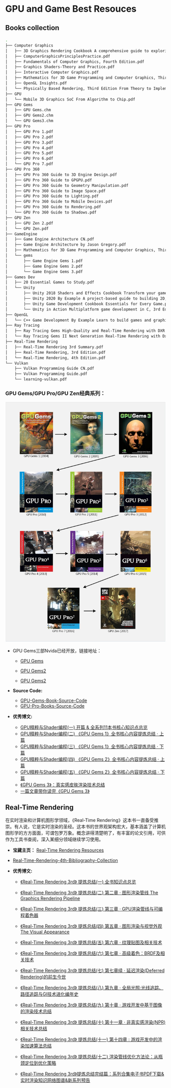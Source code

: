 # GPU and Game Best Resouces

## Books collection
```bash
.
├── Computer Graphics
│   ├── 3D Graphics Rendering Cookbook A comprehensive guide to exploring rendering algorithms in modern OpenGL and Vulkan.pdf
│   ├── ComputerGraphicsPrinciplesPractice.pdf
│   ├── Fundamentals of Computer Graphics, Fourth Edition.pdf
│   ├── Graphics Shaders-Theory and Practice.pdf
│   ├── Interactive Computer Graphics.pdf
│   ├── Mathematics for 3D Game Programming and Computer Graphics, Third Edition.pdf
│   ├── OpenGL Insights.pdf
│   └── Physically Based Rendering, Third Edition From Theory to Implementation.pdf
├── GPU
│   └── Mobile 3D Graphics SoC From Algorithm to Chip.pdf
├── GPU Gems
│   ├── GPU Gems.chm
│   ├── GPU Gems2.chm
│   └── GPU Gems3.chm
├── GPU Pro
│   ├── GPU Pro 1.pdf
│   ├── GPU Pro 2.pdf
│   ├── GPU Pro 3.pdf
│   ├── GPU Pro 4.pdf
│   ├── GPU Pro 5.pdf
│   ├── GPU Pro 6.pdf
│   └── GPU Pro 7.pdf
├── GPU Pro 360
│   ├── GPU Pro 360 Guide to 3D Engine Design.pdf
│   ├── GPU Pro 360 Guide to GPGPU.pdf
│   ├── GPU Pro 360 Guide to Geometry Manipulation.pdf
│   ├── GPU Pro 360 Guide to Image Space.pdf
│   ├── GPU Pro 360 Guide to Lighting.pdf
│   ├── GPU Pro 360 Guide to Mobile Devices.pdf
│   ├── GPU Pro 360 Guide to Rendering.pdf
│   └── GPU Pro 360 Guide to Shadows.pdf
├── GPU Zen
│   ├── GPU Zen 2.pdf
│   └── GPU Zen.pdf
├── GameEngine
│   ├── Game Engine Architecture CN.pdf
│   ├── Game Engine Architecture by Jason Gregory.pdf
│   ├── Mathematics for 3D Game Programming and Computer Graphics, Third Edition.pdf
│   └── gems
│       ├── Game Engine Gems 1.pdf
│       ├── Game Engine Gems 2.pdf
│       └── Game Engine Gems 3.pdf
├── Games Dev
│   ├── 20 Essential Games to Study.pdf
│   └── Unity
│       ├── Unity 2018 Shaders and Effects Cookbook Transform your game into a visually stunning masterpiece with over 70 recipes, 3rd Edition.pdf
│       ├── Unity 2020 By Example A project-based guide to building 2D, 3D, augmented reality, and virtual reality games from scratch, 3rd Edition.pdf
│       ├── Unity Game Development Cookbook Essentials for Every Game.pdf
│       └── Unity in Action Multiplatform game development in C, 3rd Edition.pdf
├── OpenGL
│   └── C++ Game Development By Example Learn to build games and graphics with SFML, OpenGL, and Vulkan using C++ programming.pdf
├── Ray Tracing
│   ├── Ray Tracing Gems High-Quality and Real-Time Rendering with DXR and Other APIs.pdf
│   └── Ray Tracing Gems II Next Generation Real-Time Rendering with Dxr, Vulkan, and Optix.pdf
├── Real-Time Rendering
│   ├── Real-Time Rendering 3rd Summary.pdf
│   ├── Real-Time Rendering, 3rd Edition.pdf
│   └── Real-Time Rendering, 4th Edition.pdf
└── Vulkan
    ├── Vulkan Programming Guide CN.pdf
    ├── Vulkan Programming Guide.pdf
    └── learning-vulkan.pdf
```

### GPU Gems/GPU Pro/GPU Zen经典系列：

![intro](./images/intro.jpeg)

- GPU Gems三部Nvida已经开放，链接地址：

    - [GPU Gems](https://developer.nvidia.com/gpugems/gpugems/contributors)

    - [GPU Gems2](https://developer.nvidia.com/gpugems/gpugems2/copyright)

    - [GPU Gems2](https://developer.nvidia.com/gpugems/gpugems3/contributors)

- **Source Code:**
    - [GPU-Gems-Book-Source-Code](https://github.com/bigzz/GPU-Gems-Book-Source-Code)
    - [GPU-Pro-Books-Source-Code](https://github.com/bigzz/GPU-Pro-Books-Source-Code)

- **优秀博文:**

    - [GPU精粹与Shader编程(一) 开篇 & 全系列11本书核心知识点总览](https://zhuanlan.zhihu.com/p/34917895)
    - [GPU精粹与Shader编程(二) 《GPU Gems 1》全书核心内容提炼总结 · 上篇](https://zhuanlan.zhihu.com/p/35974789)
    - [GPU精粹与Shader编程(三) 《GPU Gems 1》全书核心内容提炼总结 · 下篇](https://zhuanlan.zhihu.com/p/36499291)
    - [GPU精粹与Shader编程(四) 《GPU Gems 2》全书核心内容提炼总结 · 上篇](https://zhuanlan.zhihu.com/p/38411575)
    - [GPU精粹与Shader编程(五) 《GPU Gems 2》全书核心内容提炼总结 · 下篇](https://zhuanlan.zhihu.com/p/40288273)
    - [《GPU Gems 3》：真实感皮肤渲染技术总结](https://zhuanlan.zhihu.com/p/42433792)
    - [一篇文章带你读完《GPU Gems 3》](https://zhuanlan.zhihu.com/p/44671434)


## Real-Time Rendering 

在实时渲染和计算机图形学领域，《Real-Time Rendering》这本书一直备受推崇。有人说，它是实时渲染的圣经。这本书的世界观架构宏大，基本涵盖了计算机图形学的方方面面，可谓包罗万象。概念讲得清楚明了，有丰富的论文引用，可供作为工具书查阅，深入某细分领域继续学习使用。

- **宝藏主页：** [Real-Time Rendering Resources](https://link.zhihu.com/?target=http%3A//www.realtimerendering.com/)

- [Real-Time-Rendering-4th-Bibliography-Collection](https://github.com/bigzz/Real-Time-Rendering-4th-Bibliography-Collection)

- **优秀博文:**
    - [《Real-Time Rendering 3rd》 提炼总结(一) 全书知识点总览](https://zhuanlan.zhihu.com/p/26259772)

    - [《Real-Time Rendering 3rd》 提炼总结(二) 第二章 · 图形渲染管线 The Graphics Rendering Pipeline](https://zhuanlan.zhihu.com/p/26527776)

    - [《Real-Time Rendering 3rd》 提炼总结(三) 第三章 · GPU渲染管线与可编程着色器](https://zhuanlan.zhihu.com/p/26894962)

    - [《Real-Time Rendering 3rd》 提炼总结(四) 第五章 · 图形渲染与视觉外观 The Visual Appearance](https://zhuanlan.zhihu.com/p/27234482)

    - [《Real-Time Rendering 3rd》 提炼总结(五) 第六章 · 纹理贴图及相关技术](https://zhuanlan.zhihu.com/p/27551369)

    - [《Real-Time Rendering 3rd》 提炼总结(六) 第七章 · 高级着色：BRDF及相关技术](https://zhuanlan.zhihu.com/p/28059221)

    - [《Real-Time Rendering 3rd》 提炼总结(七) 第七章续 · 延迟渲染(Deferred Rendering)的前生今世](https://zhuanlan.zhihu.com/p/28489928)

    - [《Real-Time Rendering 3rd》 提炼总结(八) 第九章 · 全局光照:光线追踪、路径追踪与GI技术进化编年史](https://zhuanlan.zhihu.com/p/29418992)

    - [《Real-Time Rendering 3rd》 提炼总结(九) 第十章 · 游戏开发中基于图像的渲染技术总结](https://zhuanlan.zhihu.com/p/30345339)

    - [《Real-Time Rendering 3rd》 提炼总结(十) 第十一章 · 非真实感渲染(NPR)相关技术总结](https://zhuanlan.zhihu.com/p/31194204)

    - [《Real-Time Rendering 3rd》 提炼总结(十一) 第十四章 : 游戏开发中的渲染加速算法总结](https://zhuanlan.zhihu.com/p/32300891)

    - [《Real-Time Rendering 3rd》 提炼总结(十二) 渲染管线优化方法论：从瓶颈定位到优化策略](https://zhuanlan.zhihu.com/p/32928016)

    - [《Real-Time Rendering 3rd》提炼总结完结篇：系列合集电子书PDF下载&实时渲染知识网络图谱&新系列预告](https://zhuanlan.zhihu.com/p/34207965)






